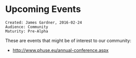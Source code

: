 # Upcoming Events

~~~
Created: James Gardner, 2016-02-24
Audience: Community
Maturity: Pre-Alpha
~~~

These are events that might be of interest to our community:

* http://www.phuse.eu/annual-conference.aspx
